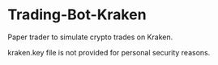 # Trading-Bot-Kraken
Paper trader to simulate crypto trades on Kraken.

kraken.key file is not provided for personal security reasons.
